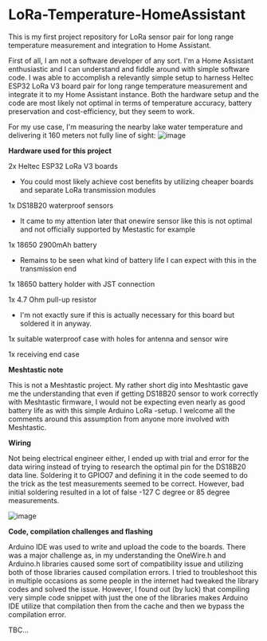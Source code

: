 # LoRa-Temperature-HomeAssistant
This is my first project repository for LoRa sensor pair for long range temperature measurement and integration to Home Assistant.

First of all, I am not a software developer of any sort. I'm a Home Assistant enthusiastic and I can understand and fiddle around with simple software code. I was able to accomplish a relevantly simple setup to harness Heltec ESP32 LoRa V3 board pair for long range temperature measurement and integrate it to my Home Assistant instance. Both the hardware setup and the code are most likely not optimal in terms of temperature accuracy, battery preservation and cost-efficiency, but they seem to work.

For my use case, I'm measuring the nearby lake water temperature and delivering it 160 meters not fully line of sight:
![image](https://github.com/user-attachments/assets/39448025-b8a3-4917-b1e6-3ceaada8883a)

**Hardware used for this project**

2x Heltec ESP32 LoRa V3 boards

  - You could most likely achieve cost benefits by utilizing cheaper boards and separate LoRa transmission modules

1x DS18B20 waterproof sensors

  - It came to my attention later that onewire sensor like this is not optimal and not officially supported by Mestastic for example

1x 18650 2900mAh battery

  - Remains to be seen what kind of battery life I can expect with this in the transmission end

1x 18650 battery holder with JST connection

1x 4.7 Ohm pull-up resistor

  - I'm not exactly sure if this is actually necessary for this board but soldered it in anyway.

1x suitable waterproof case with holes for antenna and sensor wire

1x receiving end case

**Meshtastic note**

This is not a Meshtastic project. My rather short dig into Meshtastic gave me the understanding that even if getting DS18B20 sensor to work correctly with Meshtastic firmware, I would not be expecting even nearly as good battery life as with this simple Arduino LoRa -setup. I welcome all the comments around this assumption from anyone more involved with Meshtastic.

**Wiring**

Not being electrical engineer either, I ended up with trial and error for the data wiring instead of trying to research the optimal pin for the DS18B20 data line. Soldering it to GPIO07 and defining it in the code seemed to do the trick as the test measurements seemed to be correct. However, bad initial soldering resulted in a lot of false -127 C degree or 85 degree measurements. 

![image](https://github.com/user-attachments/assets/c132bfed-979a-4eda-bce8-236bd121c996)

**Code, compilation challenges and flashing**

Arduino IDE was used to write and upload the code to the boards. There was a major challenge as, in my understanding the OneWire.h and Arduino.h libraries caused some sort of compatibility issue and utilizing both of those libraries caused compilation errors. I tried to troubleshoot this in multiple occasions as some people in the internet had tweaked the library codes and solved the issue. However, I found out (by luck) that compiling very simple code snippet with just the one of the libraries makes Arduino IDE utilize that compilation then from the cache and then we bypass the compilation error.

TBC...
